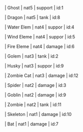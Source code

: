 | Ghost        | nat5    | support   | id:1

| Dragon       | nat5    | tank      | id:8

| Water Elem   | nat4    | suppor    | id:4

| Wind Eleme   | nat4    | suppor    | id:5

| Fire Eleme   | nat4    | damage    | id:6

| Golem        | nat3    | tank      | id:2

| Husky        | nat3    | suppor    | id:9

| Zombie Cat   | nat3    | damage    | id:12

| Spider       | nat2    | damage    | id:3

| Goblin       | nat2    | damage    | id:9

| Zombie       | nat2    | tank      | id:11

| Skeleton     | nat1    | damage    | id:10

| Bat          | nat1    | damage    | id:7
